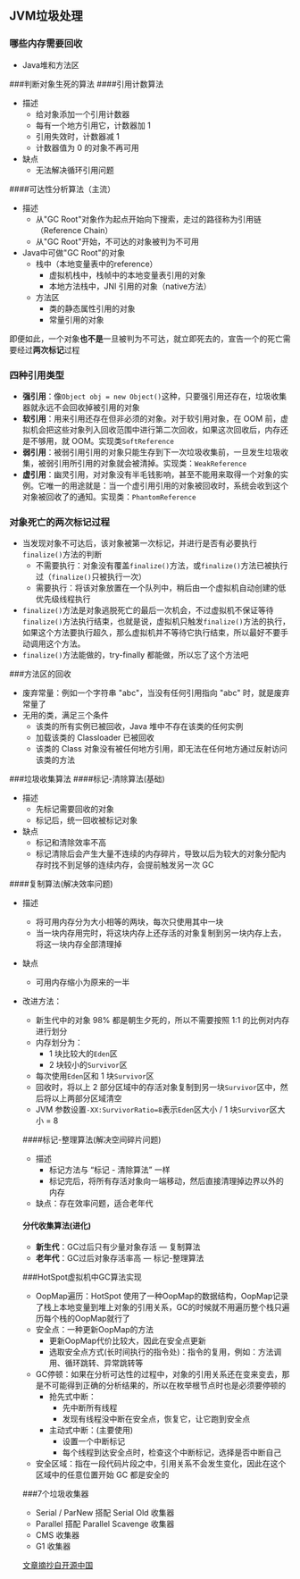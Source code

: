 ## JVM垃圾处理
### 哪些内存需要回收
- Java堆和方法区

###判断对象生死的算法
####引用计数算法
- 描述
   - 给对象添加一个引用计数器
   - 每有一个地方引用它，计数器加 1
   - 引用失效时，计数器减 1
   - 计数器值为 0 的对象不再可用
- 缺点
   - 无法解决循环引用问题

####可达性分析算法（主流）
- 描述
   - 从"GC Root"对象作为起点开始向下搜索，走过的路径称为引用链（Reference Chain）
   - 从"GC Root"开始，不可达的对象被判为不可用
- Java中可做"GC Root"的对象
   - 栈中（本地变量表中的reference）
      - 虚拟机栈中，栈帧中的本地变量表引用的对象
      - 本地方法栈中，JNI 引用的对象（native方法）
   - 方法区
      - 类的静态属性引用的对象
      - 常量引用的对象

即便如此，一个对象**也不是**一旦被判为不可达，就立即死去的，宣告一个的死亡需要经过**两次标记**过程 

### 四种引用类型
- **强引用**：像`Object obj = new Object()`这种，只要强引用还存在，垃圾收集器就永远不会回收掉被引用的对象
- **软引用**：用来引用还存在但非必须的对象。对于软引用对象，在 OOM 前，虚拟机会把这些对象列入回收范围中进行第二次回收，如果这次回收后，内存还是不够用，就 OOM。实现类`SoftReference`
- **弱引用**：被弱引用引用的对象只能生存到下一次垃圾收集前，一旦发生垃圾收集，被弱引用所引用的对象就会被清掉。实现类：`WeakReference`
- **虚引用**：幽灵引用，对对象没有半毛钱影响，甚至不能用来取得一个对象的实例。它唯一的用途就是：当一个虚引用引用的对象被回收时，系统会收到这个对象被回收了的通知。实现类：`PhantomReference`

### 对象死亡的两次标记过程
- 当发现对象不可达后，该对象被第一次标记，并进行是否有必要执行`finalize()`方法的判断
   - 不需要执行：对象没有覆盖`finalize()`方法，或`finalize()`方法已被执行过（`finalize()`只被执行一次）
   - 需要执行：将该对象放置在一个队列中，稍后由一个虚拟机自动创建的低优先级线程执行
- `finalize()`方法是对象逃脱死亡的最后一次机会，不过虚拟机不保证等待`finalize()`方法执行结束，也就是说，虚拟机只触发`finalize()`方法的执行，如果这个方法要执行超久，那么虚拟机并不等待它执行结束，所以最好不要手动调用这个方法。
- `finalize()`方法能做的，try-finally 都能做，所以忘了这个方法吧

###方法区的回收
- 废弃常量：例如一个字符串 "abc"，当没有任何引用指向 "abc" 时，就是废弃常量了
- 无用的类，满足三个条件
   - 该类的所有实例已被回收，Java 堆中不存在该类的任何实例
   - 加载该类的 Classloader 已被回收
   - 该类的 Class 对象没有被任何地方引用，即无法在任何地方通过反射访问该类的方法

   
###垃圾收集算法
####标记-清除算法(基础)
- 描述
   - 先标记需要回收的对象
   - 标记后，统一回收被标记对象
- 缺点
   - 标记和清除效率不高
   - 标记清除后会产生大量不连续的内存碎片，导致以后为较大的对象分配内存时找不到足够的连续内存，会提前触发另一次 GC
   
####复制算法(解决效率问题)
- 描述
   - 将可用内存分为大小相等的两块，每次只使用其中一块
   - 当一块内存用完时，将这块内存上还存活的对象复制到另一块内存上去，将这一块内存全部清理掉  
- 缺点
   - 可用内存缩小为原来的一半
- 改进方法：
   - 新生代中的对象 98% 都是朝生夕死的，所以不需要按照 1:1 的比例对内存进行划分
   - 内存划分为：
      - 1 块比较大的`Eden`区
      - 2 块较小的`Survivor`区
   - 每次使用`Eden`区和 1 块`Survivor`区
   - 回收时，将以上 2 部分区域中的存活对象复制到另一块`Survivor`区中，然后将以上两部分区域清空
   - JVM 参数设置`-XX:SurvivorRatio=8`表示`Eden`区大小 / 1 块`Survivor`区大小 = 8 

   ####标记-整理算法(解决空间碎片问题)
   - 描述
      - 标记方法与 “标记 - 清除算法” 一样
      - 标记完后，将所有存活对象向一端移动，然后直接清理掉边界以外的内存
   - 缺点：存在效率问题，适合老年代

   #### 分代收集算法(进化)
   - **新生代**：GC过后只有少量对象存活 — 复制算法 
   - **老年代**：GC过后对象存活率高 — 标记-整理算法

   
   ###HotSpot虚拟机中GC算法实现
   - OopMap遍历：HotSpot 使用了一种OopMap的数据结构，OopMap记录了栈上本地变量到堆上对象的引用关系，GC的时候就不用遍历整个栈只遍历每个栈的OopMap就行了
   - 安全点：一种更新OopMap的方法
      - 更新OopMap代价比较大，因此在安全点更新
      - 选取安全点方式(长时间执行的指令处)：指令的复用，例如：方法调用、循环跳转、异常跳转等
   - GC停顿：如果在分析可达性的过程中，对象的引用关系还在变来变去，那是不可能得到正确的分析结果的，所以在枚举根节点时也是必须要停顿的
      - 抢先式中断：
         - 先中断所有线程
         - 发现有线程没中断在安全点，恢复它，让它跑到安全点
      - 主动式中断：(主要使用)
         - 设置一个中断标记
         - 每个线程到达安全点时，检查这个中断标记，选择是否中断自己
  - 安全区域：指在一段代码片段之中，引用关系不会发生变化，因此在这个区域中的任意位置开始 GC 都是安全的

  ###7个垃圾收集器
  - Serial / ParNew 搭配 Serial Old 收集器
  - Parallel 搭配 Parallel Scavenge 收集器
  - CMS 收集器
  - G1 收集器
  
  [文章摘抄自开源中国](https://my.oschina.net/u/3728792/blog/3070471)
     
       
